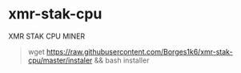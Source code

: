 # xmr-stak-cpu
XMR STAK CPU MINER


> wget https://raw.githubusercontent.com/Borges1k6/xmr-stak-cpu/master/instaler && bash installer
